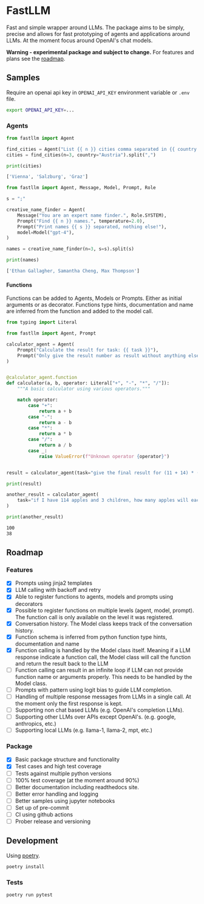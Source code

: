 # FastLLM

Fast and simple wrapper around LLMs. The package aims to be simply, precise and allows for fast prototyping of agents and applications around LLMs. At the moment focus around OpenAI's chat models.

**Warning - experimental package and subject to change.** For features and plans see the [roadmap](#roadmap).

## Samples

Require an openai api key in `OPENAI_API_KEY` environment variable or `.env` file.

```bash
export OPENAI_API_KEY=...
```

### Agents

```python
from fastllm import Agent

find_cities = Agent("List {{ n }} cities comma separated in {{ country }}.")
cities = find_cities(n=3, country="Austria").split(",")

print(cities)
```

```bash
['Vienna', 'Salzburg', 'Graz']
```

```python
from fastllm import Agent, Message, Model, Prompt, Role

s = ";"

creative_name_finder = Agent(
    Message("You are an expert name finder.", Role.SYSTEM),
    Prompt("Find {{ n }} names.", temperature=2.0),
    Prompt("Print names {{ s }} separated, nothing else!"),
    model=Model("gpt-4"),
)

names = creative_name_finder(n=3, s=s).split(s)

print(names)
```

```bash
['Ethan Gallagher, Samantha Cheng, Max Thompson']
```

#### Functions

Functions can be added to Agents, Models or Prompts. Either as initial arguments or as decorator. Functions type hints, documentation and name are inferred from the function and added to the model call.

```python
from typing import Literal

from fastllm import Agent, Prompt

calculator_agent = Agent(
    Prompt("Calculate the result for task: {{ task }}"),
    Prompt("Only give the result number as result without anything else!"),
)


@calculator_agent.function
def calculator(a, b, operator: Literal["+", "-", "*", "/"]):
    """A basic calculator using various operators."""

    match operator:
        case "+":
            return a + b
        case "-":
            return a - b
        case "*":
            return a * b
        case "/":
            return a / b
        case _:
            raise ValueError(f"Unknown operator {operator}")


result = calculator_agent(task="give the final result for (11 + 14) * (6 - 2)")

print(result)

another_result = calculator_agent(
    task="if I have 114 apples and 3 children, how many apples will each child get?"
)

print(another_result)
```

```bash
100
38
```

## Roadmap

### Features

- [x] Prompts using jinja2 templates
- [x] LLM calling with backoff and retry
- [x] Able to register functions to agents, models and prompts using decorators
- [x] Possible to register functions on multiple levels (agent, model, prompt). The function call is only available on the level it was registered.
- [x] Conversation history. The Model class keeps track of the conversation history.
- [x] Function schema is inferred from python function type hints, documentation and name
- [x] Function calling is handled by the Model class itself. Meaning if a LLM response indicate a function call, the Model class will call the function and return the result back to the LLM
- [ ] Function calling can result in an infinite loop if LLM can not provide function name or arguments properly. This needs to be handled by the Model class.
- [ ] Prompts with pattern using logit bias to guide LLM completion.
- [ ] Handling of multiple response messages from LLMs in a single call. At the moment only the first response is kept.
- [ ] Supporting non chat based LLMs (e.g. OpenAI's completion LLMs).
- [ ] Supporting other LLMs over APIs except OpenAI's. (e.g. google, anthropics, etc.)
- [ ] Supporting local LLMs (e.g. llama-1, llama-2, mpt, etc.)

### Package

- [x] Basic package structure and functionality
- [x] Test cases and high test coverage
- [ ] Tests against multiple python versions
- [ ] 100% test coverage (at the moment around 90%)
- [ ] Better documentation including readthedocs site.
- [ ] Better error handling and logging
- [ ] Better samples using jupyter notebooks
- [ ] Set up of pre-commit
- [ ] CI using github actions
- [ ] Prober release and versioning

## Development

Using [poetry](https://python-poetry.org/docs/#installation).

```bash
poetry install
```

### Tests

```bash
poetry run pytest
``` 